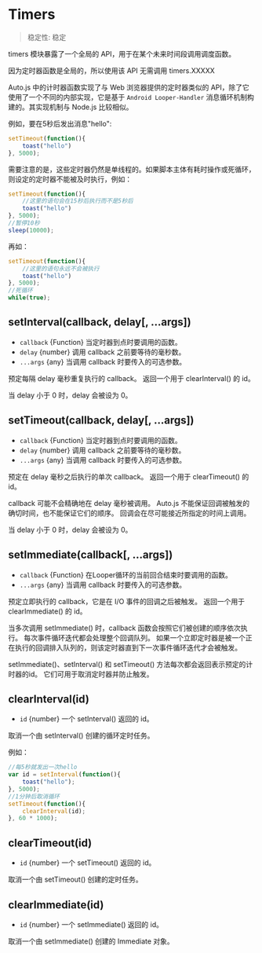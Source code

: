 # Timers

> 稳定性: 稳定

timers 模块暴露了一个全局的 API，用于在某个未来时间段调用调度函数。 

因为定时器函数是全局的，所以使用该 API 无需调用 timers.XXXXX

Auto.js 中的计时器函数实现了与 Web 浏览器提供的定时器类似的 API，除了它使用了一个不同的内部实现，它是基于 `Android Looper-Handler` 消息循环机制构建的。其实现机制与 Node.js 比较相似。

例如，要在5秒后发出消息"hello":
```js
setTimeout(function(){
    toast("hello")
}, 5000);
```

需要注意的是，这些定时器仍然是单线程的。如果脚本主体有耗时操作或死循环，则设定的定时器不能被及时执行，例如：
```js
setTimeout(function(){
    //这里的语句会在15秒后执行而不是5秒后
    toast("hello")
}, 5000);
//暂停10秒
sleep(10000);
```

再如：
```js
setTimeout(function(){
    //这里的语句永远不会被执行
    toast("hello")
}, 5000);
//死循环
while(true);
```

## setInterval(callback, delay\[, ...args\])
* `callback` {Function} 当定时器到点时要调用的函数。
* `delay` {number} 调用 callback 之前要等待的毫秒数。
* `...args` {any} 当调用 callback 时要传入的可选参数。

预定每隔 delay 毫秒重复执行的 callback。 返回一个用于 clearInterval() 的 id。

当 delay 小于 0 时，delay 会被设为 0。

## setTimeout(callback, delay\[, ...args\])
* `callback` {Function} 当定时器到点时要调用的函数。
* `delay` {number} 调用 callback 之前要等待的毫秒数。
* `...args` {any} 当调用 callback 时要传入的可选参数。

预定在 delay 毫秒之后执行的单次 callback。 返回一个用于 clearTimeout() 的 id。

callback 可能不会精确地在 delay 毫秒被调用。 Auto.js 不能保证回调被触发的确切时间，也不能保证它们的顺序。 回调会在尽可能接近所指定的时间上调用。

当 delay 小于 0 时，delay 会被设为 0。



## setImmediate(callback[, ...args])
* `callback` {Function} 在Looper循环的当前回合结束时要调用的函数。
* `...args` {any} 当调用 callback 时要传入的可选参数。

预定立即执行的 callback，它是在 I/O 事件的回调之后被触发。 返回一个用于 clearImmediate() 的 id。

当多次调用 setImmediate() 时，callback 函数会按照它们被创建的顺序依次执行。 每次事件循环迭代都会处理整个回调队列。 如果一个立即定时器是被一个正在执行的回调排入队列的，则该定时器直到下一次事件循环迭代才会被触发。

setImmediate()、setInterval() 和 setTimeout() 方法每次都会返回表示预定的计时器的id。 它们可用于取消定时器并防止触发。


## clearInterval(id)
* `id` {number} 一个 setInterval() 返回的 id。

取消一个由 setInterval() 创建的循环定时任务。

例如：
```js
//每5秒就发出一次hello
var id = setInterval(function(){
    toast("hello");
}, 5000);
//1分钟后取消循环
setTimeout(function(){
    clearInterval(id);
}, 60 * 1000);
```

## clearTimeout(id)
* `id` {number} 一个 setTimeout() 返回的 id。

取消一个由 setTimeout() 创建的定时任务。

## clearImmediate(id)
* `id` {number} 一个 setImmediate() 返回的 id。

取消一个由 setImmediate() 创建的 Immediate 对象。
